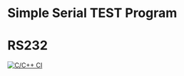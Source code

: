 # Simple Serial TEST Program 
# RS232 
[![C/C++ CI](https://github.com/JeonghunLee/rs485test/workflows/C/C++%20CI/badge.svg)](https://github.com/JeonghunLee/rs485test/actions/runs/303961101)

